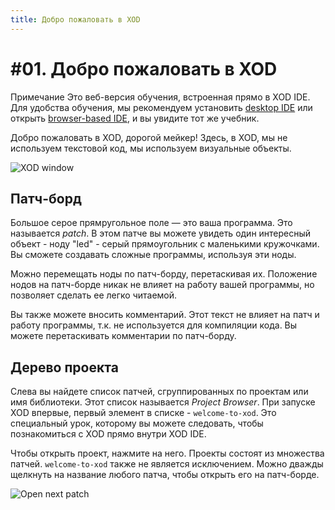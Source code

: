 ```yaml
---
title: Добро пожаловать в XOD
---
```


# #01. Добро пожаловать в XOD

<div class="ui segment note">
<span class="ui ribbon label">Примечание</span>
Это веб-версия обучения, встроенная прямо в XOD IDE.
Для удобства обучения, мы рекомендуем установить
<a href="/downloads/">desktop IDE</a> или открыть
<a href="/ide/">browser-based IDE</a>, и вы увидите тот же учебник.
</div>

Добро пожаловать в XOD, дорогой мейкер! Здесь, в XOD, мы не используем 
текстовой код, мы используем визуальные объекты.

![XOD window](./xod-window.png)

## Патч-борд

Большое серое прямругольное поле — это ваша программа. Это называется *patch*. 
В этом патче вы можете увидеть один интересный объект - ноду "led" - серый 
прямоугольник с маленькими кружочками. Вы сможете создавать сложные 
программы, используя эти ноды.

Можно перемещать ноды по патч-борду, перетаскивая их. 
Положение нодов на патч-борде никак не влияет на работу 
вашей программы, но позволяет сделать ее легко читаемой.

Вы также можете вносить комментарий. Этот текст не влияет на
патч и работу программы, т.к. не используется для компиляции кода. 
Вы можете перетаскивать комментарии по патч-борду.

## Дерево проекта

Слева вы найдете список патчей, сгруппированных по проектам или
имя библиотеки. Этот список называется *Project Browser*. 
При запуске XOD впервые, первый элемент в списке - `welcome-to-xod`. 
Это специальный урок, которому вы можете следовать, чтобы познакомиться с 
XOD прямо внутри XOD IDE.

Чтобы открыть проект, нажмите на него. Проекты состоят из множества патчей. 
`welcome-to-xod` также не является исключением. 
Можно дважды щелкнуть на название любого патча, чтобы
открыть его на патч-борде.

![Open next patch](./open-next-patch.gif)
